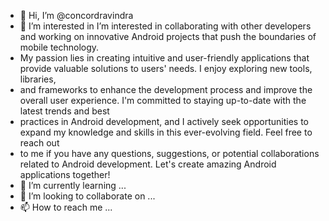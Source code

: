 - 👋 Hi, I’m @concordravindra
- 👀 I’m interested in I’m interested in collaborating with other developers and working on innovative Android projects that push the boundaries of mobile technology.
-  My passion lies in creating intuitive and user-friendly applications that provide valuable solutions to users' needs. I enjoy exploring new tools, libraries,
-  and frameworks to enhance the development process and improve the overall user experience. I'm committed to staying up-to-date with the latest trends and best
-   practices in Android development, and I actively seek opportunities to expand my knowledge and skills in this ever-evolving field. Feel free to reach out
-   to me if you have any questions, suggestions, or potential collaborations related to Android development. Let's create amazing Android applications together!
- 🌱 I’m currently learning ...
- 💞️ I’m looking to collaborate on ...
- 📫 How to reach me ...

<!---
concordravindra/concordravindra is a ✨ special ✨ repository because its `README.md` (this file) appears on your GitHub profile.
You can click the Preview link to take a look at your changes.
--->
